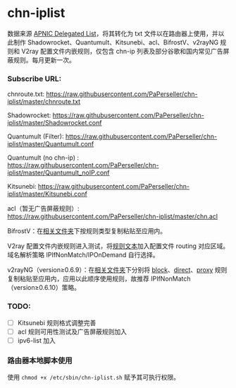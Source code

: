 # chn-iplist
数据来源 [ APNIC Delegated List](http://ftp.apnic.net/apnic/stats/apnic/delegated-apnic-latest)，将其转化为 txt 文件以在路由器上使用，并以此制作 Shadowrocket、Quantumult、Kitsunebi、acl、BifrostV、v2rayNG 规则和 V2ray 配置文件内嵌规则，仅包含 chn-ip 列表及部分谷歌和国内常见广告屏蔽规则。每月更新一次。

### Subscribe URL: 

chnroute.txt: https://raw.githubusercontent.com/PaPerseller/chn-iplist/master/chnroute.txt

Shadowrocket: https://raw.githubusercontent.com/PaPerseller/chn-iplist/master/Shadowrocket.conf

Quantumult (Filter): https://raw.githubusercontent.com/PaPerseller/chn-iplist/master/Quantumult.conf

Quantumult (no chn-ip) : https://raw.githubusercontent.com/PaPerseller/chn-iplist/master/Quantumult_noIP.conf

Kitsunebi: https://raw.githubusercontent.com/PaPerseller/chn-iplist/master/Kitsunebi.conf

acl（暂无广告屏蔽规则）: https://raw.githubusercontent.com/PaPerseller/chn-iplist/master/chn.acl

BifrostV：在[相关文件夹](https://github.com/PaPerseller/chn-iplist/tree/master/BifrostV)下按规则类型复制粘贴至应用内。

V2ray 配置文件内嵌规则进入测试，将[规则文本](https://raw.githubusercontent.com/PaPerseller/chn-iplist/master/V2ray-config_rule.txt)加入配置文件 routing 对应区域。域名解析策略 IPIfNonMatch/IPOnDemand 自行选择。

v2rayNG（version≥0.6.9）：在[相关文件夹](https://github.com/PaPerseller/chn-iplist/tree/master/v2rayNG)下分别将 [block](https://raw.githubusercontent.com/PaPerseller/chn-iplist/master/v2rayNG/block.txt)、[direct](https://raw.githubusercontent.com/PaPerseller/chn-iplist/master/v2rayNG/direct.txt)、[proxy](https://raw.githubusercontent.com/PaPerseller/chn-iplist/master/v2rayNG/proxy.txt) 规则复制粘贴至应用内，应用以此顺序使用规则，故推荐 IPIfNonMatch （version≥0.6.10）策略。

### TODO:

- [ ] Kitsunebi 规则格式调整完善
- [ ] acl 规则可用性测试及广告屏蔽规则加入
- [ ] ipv6-list 加入

### 路由器本地脚本使用

使用 `chmod +x /etc/sbin/chn-iplist.sh` 赋予其可执行权限。